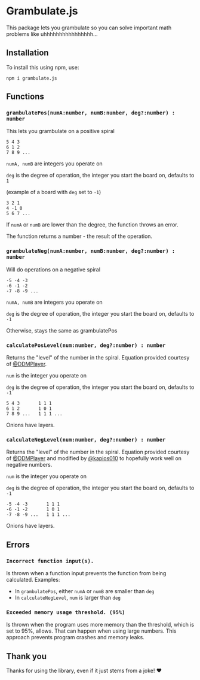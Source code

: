 # Grambulate.js 
This package lets you grambulate so you can solve important math problems like uhhhhhhhhhhhhhhhh...

## Installation
To install this using npm, use:
```
npm i grambulate.js
```

## Functions
### `grambulatePos(numA:number, numB:number, deg?:number) : number`
This lets you grambulate on a positive spiral
```
5 4 3
6 1 2
7 8 9 ...
```
`numA, numB` are integers you operate on

`deg` is the degree of operation, the integer you start the board on, defaults to `1`

(example of a board with `deg` set to `-1`)
```
3 2 1
4 -1 0
5 6 7 ...
```

If `numA` or `numB` are lower than the degree, the function throws an error.

The function returns a number - the result of the operation.

### `grambulateNeg(numA:number, numB:number, deg?:number) : number`
Will do operations on a negative spiral
```
-5 -4 -3
-6 -1 -2
-7 -8 -9 ...
```

`numA, numB` are integers you operate on

`deg` is the degree of operation, the integer you start the board on, defaults to `-1`

Otherwise, stays the same as grambulatePos

### `calculatePosLevel(num:number, deg?:number) : number`
Returns the "level" of the number in the spiral. 
Equation provided courtesy of [@DDMPlayer](https://github.com/DDMPlayer).

`num` is the integer you operate on

`deg` is the degree of operation, the integer you start the board on, defaults to `-1`

```
5 4 3       1 1 1   
6 1 2       1 0 1
7 8 9 ...   1 1 1 ...
```
Onions have layers.

### `calculateNegLevel(num:number, deg?:number) : number`
Returns the "level" of the number in the spiral.
Equation provided courtesy of [@DDMPlayer](https://github.com/DDMPlayer) and modified by [@kapios010](https://github.com/kapios010) to hopefully work well on negative numbers.

`num` is the integer you operate on

`deg` is the degree of operation, the integer you start the board on, defaults to `-1`

```
-5 -4 -3       1 1 1   
-6 -1 -2       1 0 1
-7 -8 -9 ...   1 1 1 ...
```
Onions have layers.

## Errors
### `Incorrect function input(s).`
Is thrown when a function input prevents the function from being calculated.
Examples:
* In `grambulatePos`, either `numA` or `numB` are smaller than `deg`
* In `calculateNegLevel`, `num` is larger than `deg`

### `Exceeded memory usage threshold. (95%)`
Is thrown when the program uses more memory than the threshold, which is set to 95%, allows. That can happen when using large numbers. This approach prevents program crashes and memory leaks.

## Thank you
Thanks for using the library, even if it just stems from a joke! ❤️
